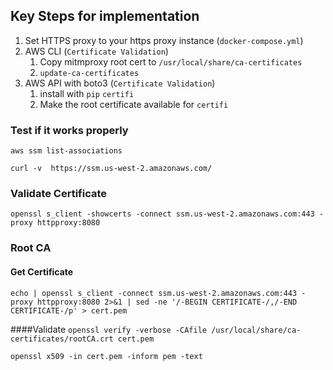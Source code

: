 ## Key Steps for implementation

1. Set HTTPS proxy to your https proxy instance (`docker-compose.yml`)
1. AWS CLI (`Certificate Validation`)
   1. Copy mitmproxy root cert to `/usr/local/share/ca-certificates`
   1. `update-ca-certificates`
2. AWS API with boto3 (`Certificate Validation`)
   1. install with `pip` `certifi`
   1. Make the root certificate available for `certifi` 

### Test if it works properly
`aws ssm list-associations`

`curl -v  https://ssm.us-west-2.amazonaws.com/`

### Validate Certificate
`openssl s_client -showcerts -connect ssm.us-west-2.amazonaws.com:443 -proxy httpproxy:8080`

### Root CA
#### Get Certificate
`echo | openssl s_client -connect ssm.us-west-2.amazonaws.com:443 -proxy httpproxy:8080 2>&1 | sed -ne '/-BEGIN CERTIFICATE-/,/-END CERTIFICATE-/p' > cert.pem`

####Validate
`openssl verify -verbose -CAfile /usr/local/share/ca-certificates/rootCA.crt cert.pem`
 
`openssl x509 -in cert.pem -inform pem -text`
